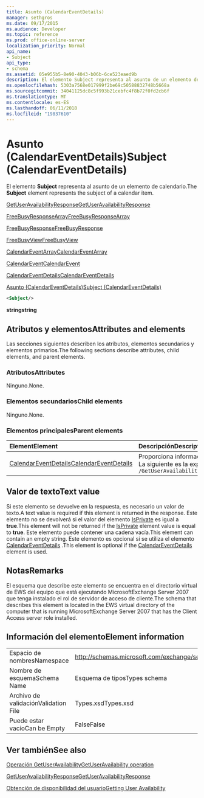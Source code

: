 ```yaml
---
title: Asunto (CalendarEventDetails)
manager: sethgros
ms.date: 09/17/2015
ms.audience: Developer
ms.topic: reference
ms.prod: office-online-server
localization_priority: Normal
api_name:
- Subject
api_type:
- schema
ms.assetid: 05e955b5-8e90-4043-b06b-6ce523eaed9b
description: El elemento Subject representa al asunto de un elemento de calendario.
ms.openlocfilehash: 5303a7568e017999f2be69c50588832748b5668a
ms.sourcegitcommit: 34041125dc8c5f993b21cebfc4f8b72f0fd2cb6f
ms.translationtype: MT
ms.contentlocale: es-ES
ms.lasthandoff: 06/11/2018
ms.locfileid: "19837610"
---
```

# <a name="subject-calendareventdetails"></a><span data-ttu-id="b3e6f-103">Asunto (CalendarEventDetails)</span><span class="sxs-lookup"><span data-stu-id="b3e6f-103">Subject (CalendarEventDetails)</span></span>

<span data-ttu-id="b3e6f-104">El elemento **Subject** representa al asunto de un elemento de calendario.</span><span class="sxs-lookup"><span data-stu-id="b3e6f-104">The **Subject** element represents the subject of a calendar item.</span></span> 
  
[<span data-ttu-id="b3e6f-105">GetUserAvailabilityResponse</span><span class="sxs-lookup"><span data-stu-id="b3e6f-105">GetUserAvailabilityResponse</span></span>](getuseravailabilityresponse.md)
  
[<span data-ttu-id="b3e6f-106">FreeBusyResponseArray</span><span class="sxs-lookup"><span data-stu-id="b3e6f-106">FreeBusyResponseArray</span></span>](freebusyresponsearray.md)
  
[<span data-ttu-id="b3e6f-107">FreeBusyResponse</span><span class="sxs-lookup"><span data-stu-id="b3e6f-107">FreeBusyResponse</span></span>](freebusyresponse.md)
  
[<span data-ttu-id="b3e6f-108">FreeBusyView</span><span class="sxs-lookup"><span data-stu-id="b3e6f-108">FreeBusyView</span></span>](freebusyview.md)
  
[<span data-ttu-id="b3e6f-109">CalendarEventArray</span><span class="sxs-lookup"><span data-stu-id="b3e6f-109">CalendarEventArray</span></span>](calendareventarray.md)
  
[<span data-ttu-id="b3e6f-110">CalendarEvent</span><span class="sxs-lookup"><span data-stu-id="b3e6f-110">CalendarEvent</span></span>](calendarevent.md)
  
[<span data-ttu-id="b3e6f-111">CalendarEventDetails</span><span class="sxs-lookup"><span data-stu-id="b3e6f-111">CalendarEventDetails</span></span>](calendareventdetails.md)
  
[<span data-ttu-id="b3e6f-112">Asunto (CalendarEventDetails)</span><span class="sxs-lookup"><span data-stu-id="b3e6f-112">Subject (CalendarEventDetails)</span></span>](subject-calendareventdetails.md)
  
```xml
<Subject/>
```

 <span data-ttu-id="b3e6f-113">**string**</span><span class="sxs-lookup"><span data-stu-id="b3e6f-113">**string**</span></span>
## <a name="attributes-and-elements"></a><span data-ttu-id="b3e6f-114">Atributos y elementos</span><span class="sxs-lookup"><span data-stu-id="b3e6f-114">Attributes and elements</span></span>

<span data-ttu-id="b3e6f-115">Las secciones siguientes describen los atributos, elementos secundarios y elementos primarios.</span><span class="sxs-lookup"><span data-stu-id="b3e6f-115">The following sections describe attributes, child elements, and parent elements.</span></span>
  
### <a name="attributes"></a><span data-ttu-id="b3e6f-116">Atributos</span><span class="sxs-lookup"><span data-stu-id="b3e6f-116">Attributes</span></span>

<span data-ttu-id="b3e6f-117">Ninguno.</span><span class="sxs-lookup"><span data-stu-id="b3e6f-117">None.</span></span>
  
### <a name="child-elements"></a><span data-ttu-id="b3e6f-118">Elementos secundarios</span><span class="sxs-lookup"><span data-stu-id="b3e6f-118">Child elements</span></span>

<span data-ttu-id="b3e6f-119">Ninguno.</span><span class="sxs-lookup"><span data-stu-id="b3e6f-119">None.</span></span>
  
### <a name="parent-elements"></a><span data-ttu-id="b3e6f-120">Elementos principales</span><span class="sxs-lookup"><span data-stu-id="b3e6f-120">Parent elements</span></span>

|<span data-ttu-id="b3e6f-121">**Element**</span><span class="sxs-lookup"><span data-stu-id="b3e6f-121">**Element**</span></span>|<span data-ttu-id="b3e6f-122">**Descripción**</span><span class="sxs-lookup"><span data-stu-id="b3e6f-122">**Description**</span></span>|
|:-----|:-----|
|[<span data-ttu-id="b3e6f-123">CalendarEventDetails</span><span class="sxs-lookup"><span data-stu-id="b3e6f-123">CalendarEventDetails</span></span>](calendareventdetails.md) <br/> |<span data-ttu-id="b3e6f-124">Proporciona información adicional para un evento del calendario.</span><span class="sxs-lookup"><span data-stu-id="b3e6f-124">Provides additional information for a calendar event.</span></span>  <br/> <span data-ttu-id="b3e6f-125">La siguiente es la expresión de XPath para este elemento:</span><span class="sxs-lookup"><span data-stu-id="b3e6f-125">The following is the XPath expression to this element:</span></span>  <br/>  `/GetUserAvailabilityResponse/FreeBusyResponseArray/FreeBusyResponse/FreeBusyView/CalendarEventArray/CalendarEvent[i]/CalendarEventDetails` <br/> |
   
## <a name="text-value"></a><span data-ttu-id="b3e6f-126">Valor de texto</span><span class="sxs-lookup"><span data-stu-id="b3e6f-126">Text value</span></span>

<span data-ttu-id="b3e6f-127">Si este elemento se devuelve en la respuesta, es necesario un valor de texto.</span><span class="sxs-lookup"><span data-stu-id="b3e6f-127">A text value is required if this element is returned in the response.</span></span> <span data-ttu-id="b3e6f-128">Este elemento no se devolverá si el valor del elemento [IsPrivate](isprivate.md) es igual a **true**.</span><span class="sxs-lookup"><span data-stu-id="b3e6f-128">This element will not be returned if the [IsPrivate](isprivate.md) element value is equal to **true**.</span></span> <span data-ttu-id="b3e6f-129">Este elemento puede contener una cadena vacía.</span><span class="sxs-lookup"><span data-stu-id="b3e6f-129">This element can contain an empty string.</span></span> <span data-ttu-id="b3e6f-130">Este elemento es opcional si se utiliza el elemento [CalendarEventDetails](calendareventdetails.md) .</span><span class="sxs-lookup"><span data-stu-id="b3e6f-130">This element is optional if the [CalendarEventDetails](calendareventdetails.md) element is used.</span></span> 
  
## <a name="remarks"></a><span data-ttu-id="b3e6f-131">Notas</span><span class="sxs-lookup"><span data-stu-id="b3e6f-131">Remarks</span></span>

<span data-ttu-id="b3e6f-132">El esquema que describe este elemento se encuentra en el directorio virtual de EWS del equipo que está ejecutando MicrosoftExchange Server 2007 que tenga instalado el rol de servidor de acceso de cliente.</span><span class="sxs-lookup"><span data-stu-id="b3e6f-132">The schema that describes this element is located in the EWS virtual directory of the computer that is running MicrosoftExchange Server 2007 that has the Client Access server role installed.</span></span>
  
## <a name="element-information"></a><span data-ttu-id="b3e6f-133">Información del elemento</span><span class="sxs-lookup"><span data-stu-id="b3e6f-133">Element information</span></span>

|||
|:-----|:-----|
|<span data-ttu-id="b3e6f-134">Espacio de nombres</span><span class="sxs-lookup"><span data-stu-id="b3e6f-134">Namespace</span></span>  <br/> |http://schemas.microsoft.com/exchange/services/2006/types  <br/> |
|<span data-ttu-id="b3e6f-135">Nombre de esquema</span><span class="sxs-lookup"><span data-stu-id="b3e6f-135">Schema Name</span></span>  <br/> |<span data-ttu-id="b3e6f-136">Esquema de tipos</span><span class="sxs-lookup"><span data-stu-id="b3e6f-136">Types schema</span></span>  <br/> |
|<span data-ttu-id="b3e6f-137">Archivo de validación</span><span class="sxs-lookup"><span data-stu-id="b3e6f-137">Validation File</span></span>  <br/> |<span data-ttu-id="b3e6f-138">Types.xsd</span><span class="sxs-lookup"><span data-stu-id="b3e6f-138">Types.xsd</span></span>  <br/> |
|<span data-ttu-id="b3e6f-139">Puede estar vacío</span><span class="sxs-lookup"><span data-stu-id="b3e6f-139">Can be Empty</span></span>  <br/> |<span data-ttu-id="b3e6f-140">False</span><span class="sxs-lookup"><span data-stu-id="b3e6f-140">False</span></span>  <br/> |
   
## <a name="see-also"></a><span data-ttu-id="b3e6f-141">Ver también</span><span class="sxs-lookup"><span data-stu-id="b3e6f-141">See also</span></span>



[<span data-ttu-id="b3e6f-142">Operación GetUserAvailability</span><span class="sxs-lookup"><span data-stu-id="b3e6f-142">GetUserAvailability operation</span></span>](getuseravailability-operation.md)
  
[<span data-ttu-id="b3e6f-143">GetUserAvailabilityResponse</span><span class="sxs-lookup"><span data-stu-id="b3e6f-143">GetUserAvailabilityResponse</span></span>](getuseravailabilityresponse.md)


[<span data-ttu-id="b3e6f-144">Obtención de disponibilidad del usuario</span><span class="sxs-lookup"><span data-stu-id="b3e6f-144">Getting User Availability</span></span>](http://msdn.microsoft.com/library/d4133fcb-9b0f-4e6b-aadf-a389da83516a%28Office.15%29.aspx)

